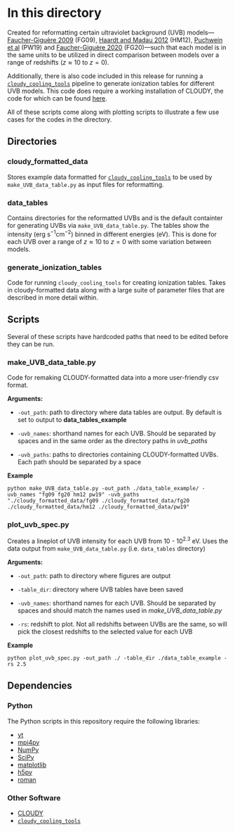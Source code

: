 # In this directory

Created for reformatting certain ultraviolet background (UVB) models&mdash;[Faucher-Giguère 2009](https://ui.adsabs.harvard.edu/abs/2009ApJ...703.1416F/abstract) (FG09), 
[Haardt and Madau 2012](https://ui.adsabs.harvard.edu/abs/2012ApJ...746..125H/abstract) (HM12),
[Puchwein et al](https://ui.adsabs.harvard.edu/abs/2019MNRAS.485...47P/abstract) (PW19)
and [Faucher-Giguère 2020](https://ui.adsabs.harvard.edu/abs/2020MNRAS.493.1614F/abstract) (FG20)&mdash;such that each model is in the same units
to be utilized in direct comparison between models over a
range of redshifts ($z\approx 10$ to $z=0$).

Additionally, there is also code included in this release for running a [`cloudy_cooling_tools`](https://github.com/brittonsmith/cloudy_cooling_tools)
pipeline to generate ionization tables for different UVB models. This code does require
a working installation of CLOUDY, the code for which can be found [here](https://gitlab.nublado.org/cloudy/cloudy).

All of these scripts come along with plotting scripts to illustrate a few use cases for
the codes in the directory.

## Directories

### cloudy\_formatted\_data
Stores example data formatted for [`cloudy_cooling_tools`](https://github.com/brittonsmith/cloudy_cooling_tools) to be used by `make_UVB_data_table.py` as input files for reformatting.

### data\_tables
Contains directories for the reformatted UVBs and is the default containter 
for generating UVBs via `make_UVB_data_table.py`. The tables show the intensity
(erg $\mathrm{s^{-1}cm^{-2}}$) binned in different energies (eV). This is done for each UVB
over a range of $z\approx 10$ to $z=0$ with some variation between models.

### generate\_ionization\_tables
Code for running `cloudy_cooling_tools` for creating ionization tables. Takes in
cloudy-formatted data along with a large suite of parameter files that are described
in more detail within.

## Scripts

Several of these scripts have hardcoded paths that need to be edited before they can be run.

### make\_UVB\_data\_table.py
Code for remaking CLOUDY-formatted data into a more user-friendly csv format.

**Arguments:**

* `-out_path`: path to directory where data tables are output. By default is set to output to **data\_tables\_example**

* `-uvb_names`: shorthand names for each UVB. Should be separated by spaces and in the same order as the directory paths in *uvb_paths*

* `-uvb_paths`: paths to directories containing CLOUDY-formatted UVBs. Each path should be separated by a space

**Example**
```
python make_UVB_data_table.py -out_path ./data_table_example/ -uvb_names "fg09 fg20 hm12 pw19" -uvb_paths "./cloudy_formatted_data/fg09 ./cloudy_formatted_data/fg20 ./cloudy_formatted_data/hm12 ./cloudy_formatted_data/pw19"
```

### plot\_uvb\_spec.py
Creates a lineplot of UVB intensity for each UVB from $10$ - $10^{2.3}$ eV. Uses
the data output from `make_UVB_data_table.py` (i.e. `data_tables` directory)

**Arguments:**

* `-out_path`: path to directory where figures are output

* `-table_dir`: directory where UVB tables have been saved

* `-uvb_names`: shorthand names for each UVB. Should be separated by spaces and should match the names used in *make\_UVB\_data\_table.py*

* `-rs`: redshift to plot. Not all redshifts between UVBs are the same, so will pick the closest redshifts to the selected value for each UVB

**Example**
```
python plot_uvb_spec.py -out_path ./ -table_dir ./data_table_example -rs 2.5
```

## Dependencies

### Python

The Python scripts in this repository require the following libraries:

* [yt](https://yt-project.org/)
* [mpi4py](https://mpi4py.readthedocs.io/en/stable/)
* [NumPy](https://numpy.org/)
* [SciPy](https://scipy.org/)
* [matplotlib](https://matplotlib.org/)
* [h5py](https://www.h5py.org/)
* [roman](https://pypi.org/project/roman/)

### Other Software

* [CLOUDY](https://gitlab.nublado.org/cloudy/cloudy)
* [`cloudy_cooling_tools`](https://github.com/brittonsmith/cloudy_cooling_tools)